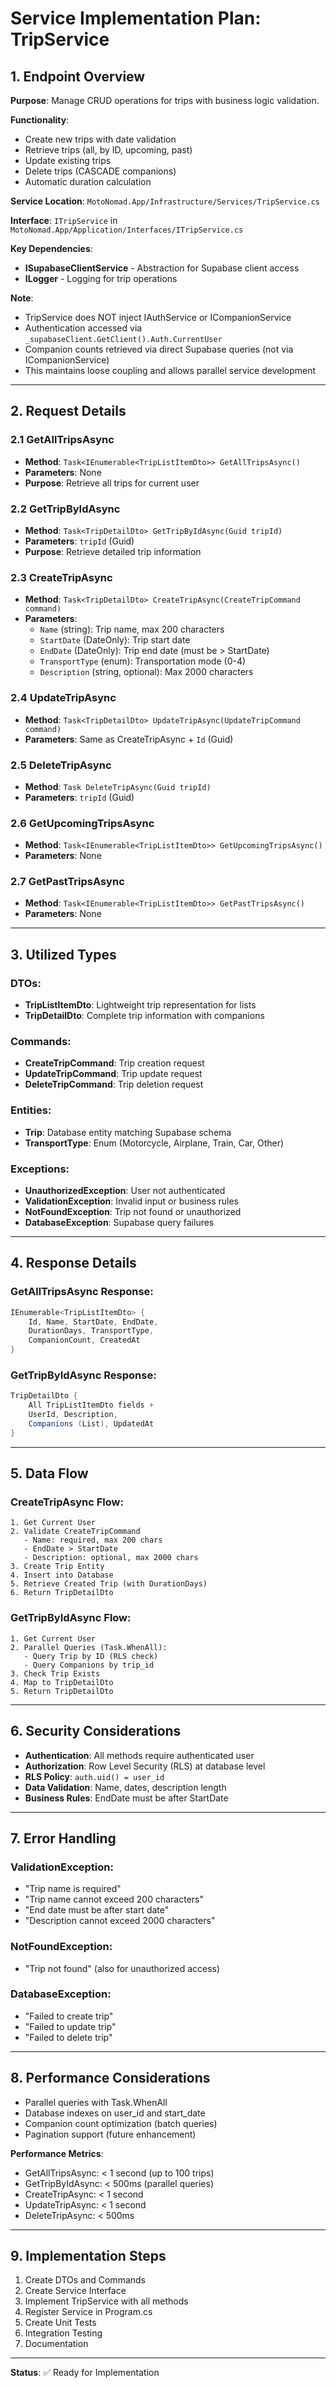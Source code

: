 # Service Implementation Plan: TripService

## 1. Endpoint Overview

**Purpose**: Manage CRUD operations for trips with business logic validation.

**Functionality**:
- Create new trips with date validation
- Retrieve trips (all, by ID, upcoming, past)
- Update existing trips
- Delete trips (CASCADE companions)
- Automatic duration calculation

**Service Location**: `MotoNomad.App/Infrastructure/Services/TripService.cs`

**Interface**: `ITripService` in `MotoNomad.App/Application/Interfaces/ITripService.cs`

**Key Dependencies**:
- **ISupabaseClientService** - Abstraction for Supabase client access
- **ILogger<TripService>** - Logging for trip operations

**Note**: 
- TripService does NOT inject IAuthService or ICompanionService
- Authentication accessed via `_supabaseClient.GetClient().Auth.CurrentUser`
- Companion counts retrieved via direct Supabase queries (not via ICompanionService)
- This maintains loose coupling and allows parallel service development

---

## 2. Request Details

### 2.1 GetAllTripsAsync
- **Method**: `Task<IEnumerable<TripListItemDto>> GetAllTripsAsync()`
- **Parameters**: None
- **Purpose**: Retrieve all trips for current user

### 2.2 GetTripByIdAsync
- **Method**: `Task<TripDetailDto> GetTripByIdAsync(Guid tripId)`
- **Parameters**: `tripId` (Guid)
- **Purpose**: Retrieve detailed trip information

### 2.3 CreateTripAsync
- **Method**: `Task<TripDetailDto> CreateTripAsync(CreateTripCommand command)`
- **Parameters**:
  - `Name` (string): Trip name, max 200 characters
  - `StartDate` (DateOnly): Trip start date
  - `EndDate` (DateOnly): Trip end date (must be > StartDate)
  - `TransportType` (enum): Transportation mode (0-4)
  - `Description` (string, optional): Max 2000 characters

### 2.4 UpdateTripAsync
- **Method**: `Task<TripDetailDto> UpdateTripAsync(UpdateTripCommand command)`
- **Parameters**: Same as CreateTripAsync + `Id` (Guid)

### 2.5 DeleteTripAsync
- **Method**: `Task DeleteTripAsync(Guid tripId)`
- **Parameters**: `tripId` (Guid)

### 2.6 GetUpcomingTripsAsync
- **Method**: `Task<IEnumerable<TripListItemDto>> GetUpcomingTripsAsync()`
- **Parameters**: None

### 2.7 GetPastTripsAsync
- **Method**: `Task<IEnumerable<TripListItemDto>> GetPastTripsAsync()`
- **Parameters**: None

---

## 3. Utilized Types

### DTOs:
- **TripListItemDto**: Lightweight trip representation for lists
- **TripDetailDto**: Complete trip information with companions

### Commands:
- **CreateTripCommand**: Trip creation request
- **UpdateTripCommand**: Trip update request
- **DeleteTripCommand**: Trip deletion request

### Entities:
- **Trip**: Database entity matching Supabase schema
- **TransportType**: Enum (Motorcycle, Airplane, Train, Car, Other)

### Exceptions:
- **UnauthorizedException**: User not authenticated
- **ValidationException**: Invalid input or business rules
- **NotFoundException**: Trip not found or unauthorized
- **DatabaseException**: Supabase query failures

---

## 4. Response Details

### GetAllTripsAsync Response:
```csharp
IEnumerable<TripListItemDto> {
    Id, Name, StartDate, EndDate, 
    DurationDays, TransportType, 
    CompanionCount, CreatedAt
}
```

### GetTripByIdAsync Response:
```csharp
TripDetailDto {
    All TripListItemDto fields +
    UserId, Description, 
    Companions (List), UpdatedAt
}
```

---

## 5. Data Flow

### CreateTripAsync Flow:
```
1. Get Current User
2. Validate CreateTripCommand
   - Name: required, max 200 chars
   - EndDate > StartDate
   - Description: optional, max 2000 chars
3. Create Trip Entity
4. Insert into Database
5. Retrieve Created Trip (with DurationDays)
6. Return TripDetailDto
```

### GetTripByIdAsync Flow:
```
1. Get Current User
2. Parallel Queries (Task.WhenAll):
   - Query Trip by ID (RLS check)
   - Query Companions by trip_id
3. Check Trip Exists
4. Map to TripDetailDto
5. Return TripDetailDto
```

---

## 6. Security Considerations

- **Authentication**: All methods require authenticated user
- **Authorization**: Row Level Security (RLS) at database level
- **RLS Policy**: `auth.uid() = user_id`
- **Data Validation**: Name, dates, description length
- **Business Rules**: EndDate must be after StartDate

---

## 7. Error Handling

### ValidationException:
- "Trip name is required"
- "Trip name cannot exceed 200 characters"
- "End date must be after start date"
- "Description cannot exceed 2000 characters"

### NotFoundException:
- "Trip not found" (also for unauthorized access)

### DatabaseException:
- "Failed to create trip"
- "Failed to update trip"
- "Failed to delete trip"

---

## 8. Performance Considerations

- Parallel queries with Task.WhenAll
- Database indexes on user_id and start_date
- Companion count optimization (batch queries)
- Pagination support (future enhancement)

**Performance Metrics**:
- GetAllTripsAsync: < 1 second (up to 100 trips)
- GetTripByIdAsync: < 500ms (parallel queries)
- CreateTripAsync: < 1 second
- UpdateTripAsync: < 1 second
- DeleteTripAsync: < 500ms

---

## 9. Implementation Steps

1. Create DTOs and Commands
2. Create Service Interface
3. Implement TripService with all methods
4. Register Service in Program.cs
5. Create Unit Tests
6. Integration Testing
7. Documentation

---

**Status**: ✅ Ready for Implementation